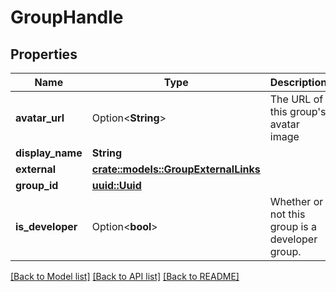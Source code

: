 # GroupHandle

## Properties

Name | Type | Description | Notes
------------ | ------------- | ------------- | -------------
**avatar_url** | Option<**String**> | The URL of this group's avatar image | [optional]
**display_name** | **String** |  | 
**external** | [**crate::models::GroupExternalLinks**](GroupExternalLinks.md) |  | 
**group_id** | [**uuid::Uuid**](uuid::Uuid.md) |  | 
**is_developer** | Option<**bool**> | Whether or not this group is a developer group. | [optional]

[[Back to Model list]](../README.md#documentation-for-models) [[Back to API list]](../README.md#documentation-for-api-endpoints) [[Back to README]](../README.md)


